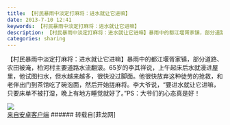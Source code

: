 ```yaml
---
title: 【村民暴雨中淡定打麻将：进水就让它进嘛】
date: 2013-7-10 12:41
keywords: 【村民暴雨中淡定打麻将：进水就让它进嘛】
description: 【村民暴雨中淡定打麻将：进水就让它进嘛】暴雨中的都江堰胥家镇，部分道路、农田被淹，柏河村主要道路水流翻滚。65岁的李其祥说，上午起床后水就漫进屋里，他试图扫水，但水越来越多，很快没过脚面。他很快放弃这种徒劳的抢救，和老伴出门到茶馆吃了碗泡面，然后开始搓麻将。李大爷说，“要进水就让它进嘛，只要床单不被打湿，晚上有地方睡觉就好了。”PS：大爷们的心态真是好！来自安卓客户端
categories: sharing
---
```

<td class="t_f" id="postmessage_19433">

【村民暴雨中淡定打麻将：进水就让它进嘛】暴雨中的都江堰胥家镇，部分道路、农田被淹，柏河村主要道路水流翻滚。65岁的李其祥说，上午起床后水就漫进屋里，他试图扫水，但水越来越多，很快没过脚面。他很快放弃这种徒劳的抢救，和老伴出门到茶馆吃了碗泡面，然后开始搓麻将。李大爷说，“要进水就让它进嘛，只要床单不被打湿，晚上有地方睡觉就好了。”PS：大爷们的心态真是好！

<img aid="7043" data-cf-modified-468da0816762cd8efee22016-="" file="data/attachment/forum/201307/10/20130710124129_87650.jpeg" id="aimg_7043" inpost="1" onclick="" onmouseover="" src="http://www.flw.ph/data/attachment/forum/201307/10/20130710124129_87650.jpeg" thumbimg="1" zoomfile="data/attachment/forum/201307/10/20130710124129_87650.jpeg"/>


<br/>
<a href="http://www.flw.ph//mobcent/download/down.php" target="_blank">来自安卓客户端</a></td>
###### 转载自[菲龙网]